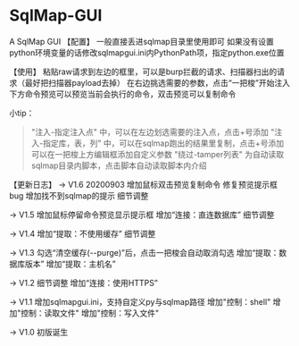 # SqlMap-GUI
A SqlMap GUI
【配置】
一般直接丢进sqlmap目录里使用即可
如果没有设置python环境变量的话修改sqlmapgui.ini内PythonPath项，指定python.exe位置

【使用】
粘贴raw请求到左边的框里，可以是burp拦截的请求、扫描器扫出的请求（最好把扫描器payload去掉）
在右边挑选需要的参数，点击“一把梭”开始注入
下方命令预览可以预览当前会执行的命令，双击预览可以复制命令

小tip：
>"注入-指定注入点" 中，可以在左边划选需要的注入点，点击+号添加
>"注入-指定库，表，列" 中，可以在sqlmap跑出的结果里复制，点击+号添加
>可以在一把梭上方编辑框添加自定义参数
>"绕过-tamper列表" 为自动读取sqlmap目录内脚本，点击脚本自动读取脚本内介绍

【更新日志】
-> V1.6 20200903
增加鼠标双击预览复制命令
修复预览提示框bug
增加找不到sqlmap的提示
细节调整

-> V1.5
增加鼠标停留命令预览显示提示框
增加“连接：直连数据库”
细节调整

-> V1.4
增加“提取：不使用缓存”
细节调整


-> V1.3
勾选“清空缓存(--purge)”后，点击一把梭会自动取消勾选
增加“提取：数据库版本”
增加“提取：主机名”

-> V1.2
细节调整
增加“连接：使用HTTPS”

-> V1.1
增加sqlmapgui.ini，支持自定义py与sqlmap路径
增加"控制：shell"
增加"控制：读取文件"
增加"控制：写入文件"

-> V1.0
初版诞生

